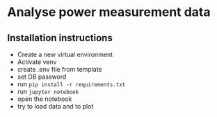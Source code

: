 # Analyse power measurement data

## Installation instructions

- Create a new virtual environment
- Activate venv
- create .env file from template
- set DB password
- run `pip install -r requirements.txt`
- run `jupyter notebook`
- open the notebook
- try to load data and to plot
